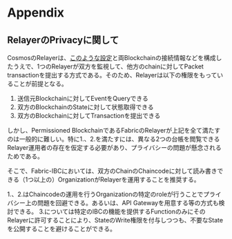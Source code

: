 # Appendix

## RelayerのPrivacyに関して

CosmosのRelayerは、[このような設定](https://github.com/datachainlab/cross/blob/adbf051333acb1f8fbcbae6ff2888d477a4bfeb9/tests/demo/path01.json#L1)と両Blockchainの接続情報などを構成したうえで、1つのRelayerが双方を監視して、他方のchainに対してPacket transactionを提出する方式である。そのため、Relayerは以下の権限をもっていることが前提となる。

1. 送信元Blockchainに対してEventをQueryできる
2. 双方のBlockchainのStateに対して状態取得できる
3. 双方のBlockchainに対してTransactionを提出できる

しかし、Permissioned BlockchainであるFabricのRelayerが上記を全て満たすのは一般的に難しい。特に1.、2.を満たすには、異なる2つの台帳を閲覧できるRelayer運用者の存在を仮定する必要があり、プライバシーの問題が懸念されるためである。

そこで、Fabric-IBCにおいては、双方のChainのChaincodeに対して読み書きできる（1つ以上の）OrganizationがRelayerを運用することを推奨する。

1.、2.はChaincodeの運用を行うOrganizationの特定のroleが行うことでプライバシー上の問題を回避できる。あるいは、API Gatewayを用意する等の方式も検討できる。
3.については特定のIBCの機能を提供するFunctionのみにそのRelayerに許可することにより、StateのWrite権限を付与しつつも、不要なStateを公開することを避けることができる。
